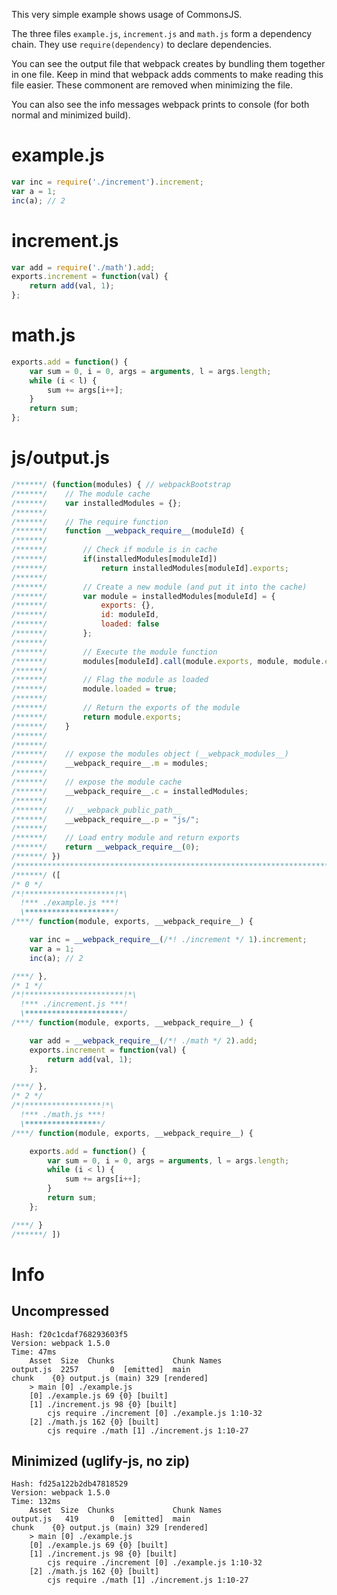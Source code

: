 This very simple example shows usage of CommonsJS.

The three files `example.js`, `increment.js` and `math.js` form a dependency chain. They use `require(dependency)` to declare dependencies.

You can see the output file that webpack creates by bundling them together in one file. Keep in mind that webpack adds comments to make reading this file easier. These commonent are removed when minimizing the file.

You can also see the info messages webpack prints to console (for both normal and minimized build).

# example.js

``` javascript
var inc = require('./increment').increment;
var a = 1;
inc(a); // 2
```

# increment.js

``` javascript
var add = require('./math').add;
exports.increment = function(val) {
    return add(val, 1);
};
```

# math.js

``` javascript
exports.add = function() {
    var sum = 0, i = 0, args = arguments, l = args.length;
    while (i < l) {
        sum += args[i++];
    }
    return sum;
};
```

# js/output.js

``` javascript
/******/ (function(modules) { // webpackBootstrap
/******/ 	// The module cache
/******/ 	var installedModules = {};
/******/
/******/ 	// The require function
/******/ 	function __webpack_require__(moduleId) {
/******/
/******/ 		// Check if module is in cache
/******/ 		if(installedModules[moduleId])
/******/ 			return installedModules[moduleId].exports;
/******/
/******/ 		// Create a new module (and put it into the cache)
/******/ 		var module = installedModules[moduleId] = {
/******/ 			exports: {},
/******/ 			id: moduleId,
/******/ 			loaded: false
/******/ 		};
/******/
/******/ 		// Execute the module function
/******/ 		modules[moduleId].call(module.exports, module, module.exports, __webpack_require__);
/******/
/******/ 		// Flag the module as loaded
/******/ 		module.loaded = true;
/******/
/******/ 		// Return the exports of the module
/******/ 		return module.exports;
/******/ 	}
/******/
/******/
/******/ 	// expose the modules object (__webpack_modules__)
/******/ 	__webpack_require__.m = modules;
/******/
/******/ 	// expose the module cache
/******/ 	__webpack_require__.c = installedModules;
/******/
/******/ 	// __webpack_public_path__
/******/ 	__webpack_require__.p = "js/";
/******/
/******/ 	// Load entry module and return exports
/******/ 	return __webpack_require__(0);
/******/ })
/************************************************************************/
/******/ ([
/* 0 */
/*!********************!*\
  !*** ./example.js ***!
  \********************/
/***/ function(module, exports, __webpack_require__) {

	var inc = __webpack_require__(/*! ./increment */ 1).increment;
	var a = 1;
	inc(a); // 2

/***/ },
/* 1 */
/*!**********************!*\
  !*** ./increment.js ***!
  \**********************/
/***/ function(module, exports, __webpack_require__) {

	var add = __webpack_require__(/*! ./math */ 2).add;
	exports.increment = function(val) {
	    return add(val, 1);
	};

/***/ },
/* 2 */
/*!*****************!*\
  !*** ./math.js ***!
  \*****************/
/***/ function(module, exports, __webpack_require__) {

	exports.add = function() {
	    var sum = 0, i = 0, args = arguments, l = args.length;
	    while (i < l) {
	        sum += args[i++];
	    }
	    return sum;
	};

/***/ }
/******/ ])
```

# Info

## Uncompressed

```
Hash: f20c1cdaf768293603f5
Version: webpack 1.5.0
Time: 47ms
    Asset  Size  Chunks             Chunk Names
output.js  2257       0  [emitted]  main
chunk    {0} output.js (main) 329 [rendered]
    > main [0] ./example.js 
    [0] ./example.js 69 {0} [built]
    [1] ./increment.js 98 {0} [built]
        cjs require ./increment [0] ./example.js 1:10-32
    [2] ./math.js 162 {0} [built]
        cjs require ./math [1] ./increment.js 1:10-27
```

## Minimized (uglify-js, no zip)

```
Hash: fd25a122b2db47818529
Version: webpack 1.5.0
Time: 132ms
    Asset  Size  Chunks             Chunk Names
output.js   419       0  [emitted]  main
chunk    {0} output.js (main) 329 [rendered]
    > main [0] ./example.js 
    [0] ./example.js 69 {0} [built]
    [1] ./increment.js 98 {0} [built]
        cjs require ./increment [0] ./example.js 1:10-32
    [2] ./math.js 162 {0} [built]
        cjs require ./math [1] ./increment.js 1:10-27
```